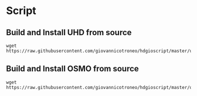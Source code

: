 # Script

## Build and Install UHD from source
```
wget https://raw.githubusercontent.com/giovannicotroneo/hdgioscript/master/uhdbuild.sh
```


## Build and Install OSMO from source
```
wget https://raw.githubusercontent.com/giovannicotroneo/hdgioscript/master/osmobuild.sh
```
